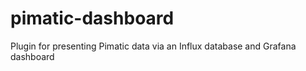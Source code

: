 # pimatic-dashboard
Plugin for presenting Pimatic data via an Influx database and Grafana dashboard
